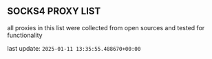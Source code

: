 ## SOCKS4 PROXY LIST

all proxies in this list were collected from open sources and tested for functionality

last update: `2025-01-11 13:35:55.488670+00:00`